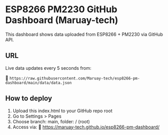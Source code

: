 # ESP8266 PM2230 GitHub Dashboard (Maruay-tech)

This dashboard shows data uploaded from ESP8266 + PM2230 via GitHub API.

## URL
Live data updates every 5 seconds from:

📁 `https://raw.githubusercontent.com/Maruay-tech/esp8266-pm-dashboard/main/data/data.json`

## How to deploy
1. Upload this index.html to your GitHub repo root
2. Go to Settings > Pages
3. Choose branch: main, folder: / (root)
4. Access via:
🔗 https://maruay-tech.github.io/esp8266-pm-dashboard/
